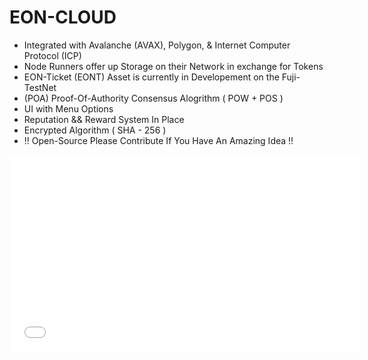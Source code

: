 # EON-CLOUD
- Integrated with Avalanche (AVAX), Polygon, & Internet Computer Protocol (ICP)
- Node Runners offer up Storage on their Network in exchange for Tokens
- EON-Ticket (EONT) Asset is currently in Developement on the Fuji-TestNet 
- (POA) Proof-Of-Authority Consensus Alogrithm ( POW + POS ) 
- UI with Menu Options 
- Reputation && Reward System In Place 
- Encrypted Algorithm ( SHA - 256 ) 
- !! Open-Source Please Contribute If You Have An Amazing Idea !!
<iframe width="560" height="315" src=iframe src="https://giphy.com/embed/tRSa9Sx88CyMz2ua1U" title="Animated GIF" frameborder="0" allow="accelerometer; autoplay; clipboard-write; encrypted-media; gyroscope; picture-in-picture" allowfullscreen></iframe>
